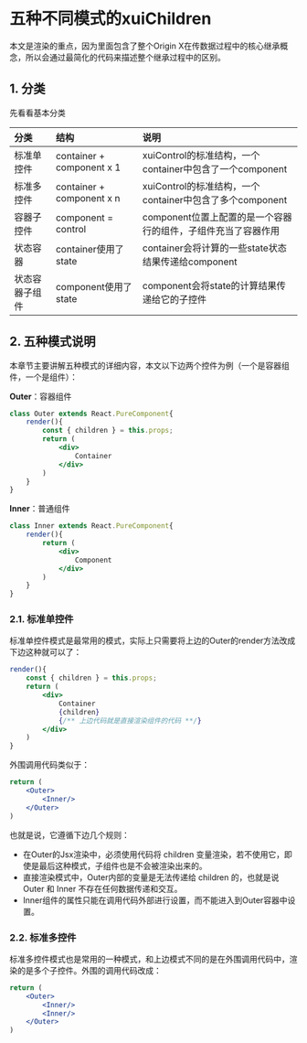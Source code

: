 # 五种不同模式的xuiChildren

本文是渲染的重点，因为里面包含了整个Origin X在传数据过程中的核心继承概念，所以会通过最简化的代码来描述整个继承过程中的区别。

## 1. 分类

先看看基本分类

| 分类 | 结构 | 说明 |
| :--- | :--- | :--- |
| 标准单控件 | container + component x 1 | xuiControl的标准结构，一个container中包含了一个component |
| 标准多控件 | container + component x n | xuiControl的标准结构，一个container中包含了多个component |
| 容器子控件 | component = control | component位置上配置的是一个容器行的组件，子组件充当了容器作用 |
| 状态容器 | container使用了state | container会将计算的一些state状态结果传递给component |
| 状态容器子组件 | component使用了state | component会将state的计算结果传递给它的子控件 |

## 2. 五种模式说明

本章节主要讲解五种模式的详细内容，本文以下边两个控件为例（一个是容器组件，一个是组件）：

**Outer**：容器组件

```jsx
class Outer extends React.PureComponent{
    render(){
        const { children } = this.props;
        return (
            <div>
                Container
            </div>
        )
    }
}
```

**Inner**：普通组件

```jsx
class Inner extends React.PureComponent{
    render(){
        return (
            <div>
                Component
            </div>
        )
    }
}
```

### 2.1. 标准单控件

标准单控件模式是最常用的模式，实际上只需要将上边的Outer的render方法改成下边这种就可以了：

```jsx
render(){
    const { children } = this.props;
    return (
        <div>
            Container
            {children}
            {/** 上边代码就是直接渲染组件的代码 **/}
        </div>
    )
}
```

外围调用代码类似于：

```jsx
return (
    <Outer>
        <Inner/>
    </Outer>
)
```

也就是说，它遵循下边几个规则：

* 在Outer的Jsx渲染中，必须使用代码将 children 变量渲染，若不使用它，即使是最后这种模式，子组件也是不会被渲染出来的。
* 直接渲染模式中，Outer内部的变量是无法传递给 children 的，也就是说 Outer 和 Inner 不存在任何数据传递和交互。
* Inner组件的属性只能在调用代码外部进行设置，而不能进入到Outer容器中设置。

### 2.2. 标准多控件

标准多控件模式也是常用的一种模式，和上边模式不同的是在外围调用代码中，渲染的是多个子控件。外围的调用代码改成：

```jsx
return (
    <Outer>
        <Inner/>
        <Inner/>
    </Outer>
)
```





